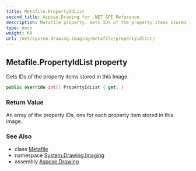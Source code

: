 ```yaml
---
title: Metafile.PropertyIdList
second_title: Aspose.Drawing for .NET API Reference
description: Metafile property. Gets IDs of the property items stored in this Image
type: docs
weight: 60
url: /net/system.drawing.imaging/metafile/propertyidlist/
---
```

## Metafile.PropertyIdList property

Gets IDs of the property items stored in this Image.

```csharp
public override int[] PropertyIdList { get; }
```

### Return Value

An array of the property IDs, one for each property item stored in this image.

### See Also

* class [Metafile](../)
* namespace [System.Drawing.Imaging](../../metafile/)
* assembly [Aspose.Drawing](../../../)


